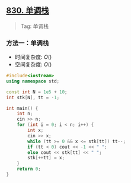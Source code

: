 ## [830. 单调栈](https://www.acwing.com/problem/content/832/)

> Tag: 单调栈

### 方法一：单调栈
* 时间复杂度: ${O()}$
* 空间复杂度: ${O()}$
```c++
#include<iostream>
using namespace std;

const int N = 1e5 + 10;
int stk[N], tt = -1;

int main() {
    int n;
    cin >> n;
    for (int i = 0; i < n; i++) {
        int x;
        cin >> x;
        while (tt >= 0 && x <= stk[tt]) tt--;
        if (tt < 0) cout << -1 << " ";
        else cout << stk[tt] << " ";
        stk[++tt] = x;
    }
    return 0;
}
```
